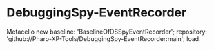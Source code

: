 # DebuggingSpy-EventRecorder

Metacello new
  baseline: 'BaselineOfDSSpyEventRecorder';
  repository: 'github://Pharo-XP-Tools/DebuggingSpy-EventRecorder:main';
  load.
